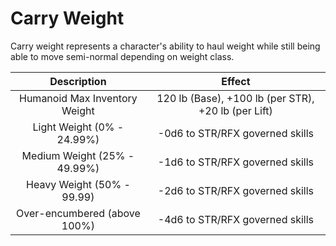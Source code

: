 # Carry Weight

Carry weight represents a character's ability to haul weight while still being able to move semi-normal depending on weight class.

|          Description          |                       Effect                       |
| :---------------------------: | :-------------------------------------------------: |
| Humanoid Max Inventory Weight | 120 lb (Base), +100 lb (per STR), +20 lb (per Lift) |
|  Light Weight (0% - 24.99%)  |           -0d6 to STR/RFX governed skills           |
| Medium Weight (25% - 49.99%) |           -1d6 to STR/RFX governed skills           |
|  Heavy Weight (50% - 99.99)  |           -2d6 to STR/RFX governed skills           |
| Over-encumbered (above 100%) |           -4d6 to STR/RFX governed skills           |
